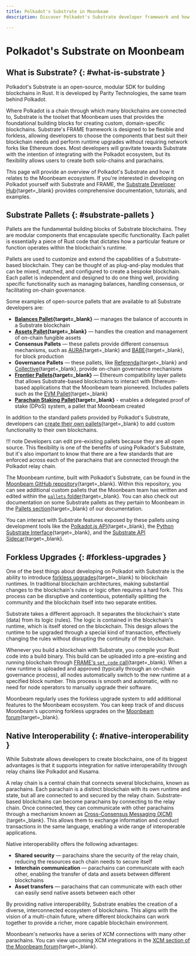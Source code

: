 ```yaml
---
title: Polkadot's Substrate in Moonbeam
description: Discover Polkadot's Substrate developer framework and how it shapes blockchain development in both Moonbeam's networks and other parachains.

---
```


# Polkadot's Substrate on Moonbeam

## What is Substrate? {: #what-is-substrate }

Polkadot's Substrate is an open-source, modular SDK for building blockchains in Rust. It is developed by Parity Technologies, the same team behind Polkadot.  

Where Polkadot is a chain through which many blockchains are connected to, Substrate is the toolset that Moonbeam uses that provides the foundational building blocks for creating custom, domain-specific blockchains. Substrate's FRAME framework is designed to be flexible and forkless, allowing developers to choose the components that best suit their blockchain needs and perform runtime upgrades without requiring network forks like Ethereum does. Most developers will gravitate towards Substrate with the intention of integrating with the Polkadot ecosystem, but its flexibility allows users to create both solo-chains and parachains.  

This page will provide an overview of Polkadot's Substrate and how it relates to the Moonbeam ecosystem. If you're interested in developing on Polkadot yourself with Substrate and FRAME, the [Substrate Developer Hub](https://docs.substrate.io/learn/what-can-you-build){target=\_blank} provides comprehensive documentation, tutorials, and examples.

## Substrate Pallets {: #substrate-pallets }

Pallets are the fundamental building blocks of Substrate blockchains. They are modular components that encapsulate specific functionality. Each pallet is essentially a piece of Rust code that dictates how a particular feature or function operates within the blockchain's runtime.  

Pallets are used to customize and extend the capabilities of a Substrate-based blockchain. They can be thought of as plug-and-play modules that can be mixed, matched, and configured to create a bespoke blockchain. Each pallet is independent and designed to do one thing well, providing specific functionality such as managing balances, handling consensus, or facilitating on-chain governance.

Some examples of open-source pallets that are available to all Substrate developers are:  

- **[Balances Pallet](https://crates.io/crates/pallet-balances){target=\_blank}** — manages the balance of accounts in a Substrate blockchain
- **[Assets Pallet](https://crates.io/crates/pallet-assets){target=\_blank}** — handles the creation and management of on-chain fungible assets
- **Consensus Pallets** — these pallets provide different consensus mechanisms, such as [AURA](https://crates.io/crates/pallet-aura){target=\_blank} and [BABE](https://crates.io/crates/pallet-babe){target=\_blank}, for block production
- **Governance Pallets** — these pallets, like [Referenda](https://crates.io/crates/pallet-referenda){target=\_blank} and [Collective](https://crates.io/crates/pallet-collective){target=\_blank}, provide on-chain governance mechanisms
- **[Frontier Pallets](https://polkadot-evm.github.io/frontier){target=\_blank}** — Ethereum compatibility layer pallets that allows Substrate-based blockchains to interact with Ethereum-based applications that the Moonbeam team pioneered. Includes pallets such as the [EVM Pallet](https://crates.io/crates/pallet-evm){target=\_blank}  
- **[Parachain Staking Pallet](/builders/pallets-precompiles/pallets/staking/){target=\_blank}** - enables a delegated proof of stake (DPoS) system, a pallet that Moonbeam created

In addition to the standard pallets provided by Polkadot's Substrate, developers can [create their own pallets](https://docs.substrate.io/tutorials/collectibles-workshop/03-create-pallet){target=\_blank} to add custom functionality to their own blockchains.  

!!! note
    Developers can edit pre-existing pallets because they are all open source. This flexibility is one of the benefits of using Polkadot's Substrate, but it's also important to know that there are a few standards that are enforced across each of the parachains that are connected through the Polkadot relay chain.  

The Moonbeam runtime, built with Polkadot's Substrate, can be found in the [Moonbeam GitHub repository](https://github.com/moonbeam-foundation/moonbeam){target=\_blank}. Within this repository, you can see additional custom pallets that the Moonbeam team has written and edited within the [`pallets` folder](https://github.com/moonbeam-foundation/moonbeam/tree/master/pallets){target=\_blank}. You can also check out documentation on some Substrate pallets as they pertain to Moonbeam in the [Pallets section](/builders/pallets-precompiles/pallets/){target=\_blank} of our documentation.

You can interact with Substrate features exposed by these pallets using development tools like the [Polkadot.js API](/builders/build/substrate-api/polkadot-js-api/){target=\_blank}, the [Python Substrate Interface](/builders/build/substrate-api/py-substrate-interface/){target=\_blank}, and the [Substrate API Sidecar](/builders/build/substrate-api/sidecar/){target=\_blank}.

## Forkless Upgrades {: #forkless-upgrades }

One of the best things about developing on Polkadot with Substrate is the ability to introduce [forkless upgrades](https://docs.substrate.io/maintain/runtime-upgrades){target=\_blank} to blockchain runtimes. In traditional blockchain architectures, making substantial changes to the blockchain's rules or logic often requires a hard fork. This process can be disruptive and contentious, potentially splitting the community and the blockchain itself into two separate entities.  

Substrate takes a different approach. It separates the blockchain's state (data) from its logic (rules). The logic is contained in the blockchain's runtime, which is itself stored on the blockchain. This design allows the runtime to be upgraded through a special kind of transaction, effectively changing the rules without disrupting the continuity of the blockchain.  

Whenever you build a blockchain with Substrate, you compile your Rust code into a build binary. This build can be uploaded into a pre-existing and running blockchain through [FRAME's `set_code` call](https://paritytech.github.io/substrate/master/frame_system/pallet/enum.Call.html#variant.set_code){target=\_blank}. When a new runtime is uploaded and approved (typically through an on-chain governance process), all nodes automatically switch to the new runtime at a specified block number. This process is smooth and automatic, with no need for node operators to manually upgrade their software.  

Moonbeam regularly uses the forkless upgrade system to add additional features to the Moonbeam ecosystem. You can keep track of and discuss Moonbeam's upcoming forkless upgrades on the [Moonbeam forum](https://forum.moonbeam.network){target=\_blank}.  

## Native Interoperability {: #native-interoperability }

While Substrate allows developers to create blockchains, one of its biggest advantages is that it supports integration for native interoperability through relay chains like Polkadot and Kusama.  

A relay chain is a central chain that connects several blockchains, known as parachains. Each parachain is a distinct blockchain with its own runtime and state, but all are connected to and secured by the relay chain. Substrate-based blockchains can become parachains by connecting to the relay chain. Once connected, they can communicate with other parachains through a mechanism known as [Cross-Consensus Messaging (XCM)](/builders/interoperability/xcm/overview/){target=\_blank}. This allows them to exchange information and conduct transactions in the same language, enabling a wide range of interoperable applications.  

Native interoperability offers the following advantages:  

- **Shared security** — parachains share the security of the relay chain, reducing the resources each chain needs to secure itself
- **Interchain communication** — parachains can communicate with each other, enabling the transfer of data and assets between different blockchains
- **Asset transfers** — parachains that can communicate with each other can easily send native assets between each other  

By providing native interoperability, Substrate enables the creation of a diverse, interconnected ecosystem of blockchains. This aligns with the vision of a multi-chain future, where different blockchains can work together to provide a richer, more capable blockchain environment.  

Moonbeam's networks have a series of XCM connections with many other parachains. You can view upcoming XCM integrations in the [XCM section of the Moonbeam forum](https://forum.moonbeam.network/c/xcm-hrmp/13){target=\_blank}.
